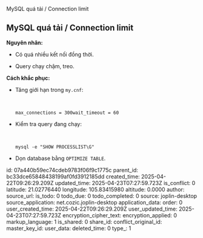 MySQL quá tải / Connection limit

## **MySQL quá tải / Connection limit**

**Nguyên nhân:**

- Có quá nhiều kết nối đồng thời.
    
- Query chạy chậm, treo.
    

**Cách khắc phục:**

- Tăng giới hạn trong `my.cnf`:
    
    &nbsp;
    
    `max_connections = 300wait_timeout = 60`
    
- Kiểm tra query đang chạy:
    
    &nbsp;
    
    `mysql -e "SHOW PROCESSLIST\G"`
    
- Dọn database bằng `OPTIMIZE TABLE`.

id: 07a440b59ec74cdeb9783f06f9c1775c
parent_id: bc33dce65848438199af0fd3912185dd
created_time: 2025-04-22T09:26:29.209Z
updated_time: 2025-04-23T07:27:59.723Z
is_conflict: 0
latitude: 21.02776440
longitude: 105.83415980
altitude: 0.0000
author: 
source_url: 
is_todo: 0
todo_due: 0
todo_completed: 0
source: joplin-desktop
source_application: net.cozic.joplin-desktop
application_data: 
order: 0
user_created_time: 2025-04-22T09:26:29.209Z
user_updated_time: 2025-04-23T07:27:59.723Z
encryption_cipher_text: 
encryption_applied: 0
markup_language: 1
is_shared: 0
share_id: 
conflict_original_id: 
master_key_id: 
user_data: 
deleted_time: 0
type_: 1